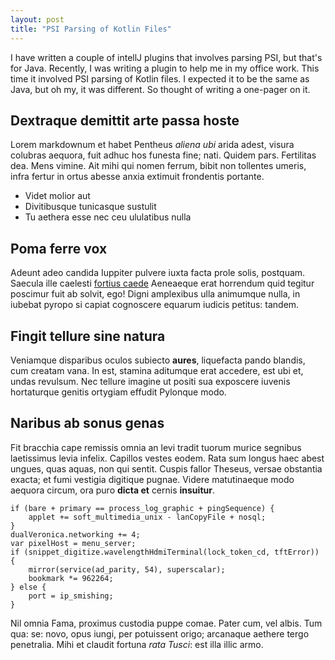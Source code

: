 ```yaml
---
layout: post
title: "PSI Parsing of Kotlin Files"
---
```


I have written a couple of intellJ plugins that involves parsing PSI, but that's for Java. Recently, I was writing a plugin to help me in my office work. This time it involved PSI parsing of Kotlin files. I expected it to be the same as Java, but oh my, it was different. So thought of writing a one-pager on it.

## Dextraque demittit arte passa hoste

Lorem markdownum et habet Pentheus *aliena ubi* arida adest, visura colubras
aequora, fuit adhuc hos funesta fine; nati. Quidem pars. Fertilitas dea. Mens
vimine. Ait mihi qui nomen ferrum, bibit non tollentes umeris, infra fertur in
ortus abesse anxia extimuit frondentis portante.

- Videt molior aut
- Divitibusque tunicasque sustulit
- Tu aethera esse nec ceu ululatibus nulla

## Poma ferre vox

Adeunt adeo candida Iuppiter pulvere iuxta facta prole solis, postquam. Saecula
ille caelesti [fortius caede](http://index-gravitate.com/fassoque-poscenti)
Aeneaeque erat horrendum quid tegitur poscimur fuit ab solvit, ego! Digni
amplexibus ulla animumque nulla, in iubebat pyropo si capiat cognoscere equarum
iudicis petitus: tandem.

## Fingit tellure sine natura

Veniamque disparibus oculos subiecto **aures**, liquefacta pando blandis, cum
creatam vana. In est, stamina aditumque erat accedere, est ubi et, undas
revulsum. Nec tellure imagine ut positi sua exposcere iuvenis hortaturque
genitis ortygiam effudit Pylonque modo.

## Naribus ab sonus genas

Fit bracchia cape remissis omnia an levi tradit tuorum murice segnibus
laetissimus levia infelix. Capillos vestes eodem. Rata sum longus haec abest
ungues, quas aquas, non qui sentit. Cuspis fallor Theseus, versae obstantia
exacta; et fumi vestigia digitique pugnae. Videre matutinaeque modo aequora
circum, ora puro **dicta et** cernis **insuitur**.

    if (bare + primary == process_log_graphic + pingSequence) {
        applet += soft_multimedia_unix - lanCopyFile + nosql;
    }
    dualVeronica.networking += 4;
    var pixelHost = menu_server;
    if (snippet_digitize.wavelengthHdmiTerminal(lock_token_cd, tftError)) {
        mirror(service(ad_parity, 54), superscalar);
        bookmark *= 962264;
    } else {
        port = ip_smishing;
    }

Nil omnia Fama, proximus custodia puppe comae. Pater cum, vel albis. Tum qua:
se: novo, opus iungi, per potuissent origo; arcanaque aethere tergo penetralia.
Mihi et claudit fortuna *rata Tusci*: est illa illic armo.

